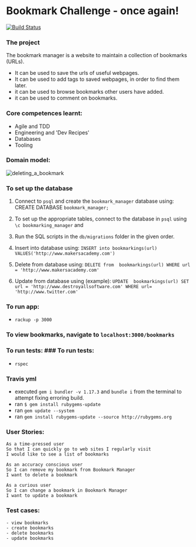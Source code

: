 # Bookmark Challenge - once again!
[![Build Status](https://travis-ci.com/KOlofinmoyin/bookmarking.svg?branch=master)](https://travis-ci.com/KOlofinmoyin/bookmarking)

### The project
The bookmark manager is a website to maintain a collection of bookmarks (URLs).

+ It can be used to save the urls of useful webpages.
+ It can be used to add tags to saved webpages, in order to find them later.
+ it can be used to browse bookmarks other users have added.
+ it can be used to comment on bookmarks.

### Core competences learnt:
+ Agile and TDD
+ Engineering and 'Dev Recipes'
+ Databases
+ Tooling

### Domain model:

![deleting_a_bookmark](https://user-images.githubusercontent.com/33905131/80140024-44df4a80-859f-11ea-92e9-174d2c1a08ff.JPG)

### To set up the database

1. Connect to `psql` and create the `bookmark_manager` database using: CREATE DATABASE `bookmark_manager;`

2. To set up the appropriate tables, connect to the database in `psql` using `\c bookmarking_manager` and

3. Run the SQL scripts in the `db/migrations` folder in the given order.

4. Insert into database using: `INSERT into bookmarkings(url) VALUES('http://www.makersacademy.com')`

5. Delete from  database using: `DELETE from  bookmarkings(url) WHERE url = 'http://www.makersacademy.com'`

6. Update from  database using (example): `UPDATE  bookmarkings(url) SET url = 'http://www.destroyallsoftware.com' WHERE url= 'http://www.twitter.com'`

### To run app:
- `rackup -p 3000`

### To view bookmarks, navigate to `localhost:3000/bookmarks`

### To run tests:	### To run tests:
- `rspec`

### Travis yml
- executed `gem i bundler -v 1.17.3` and `bundle i` from the terminal to attempt fixing erroring build.
- ran `$ gem install rubygems-update`
- ran `gem update --system`
- ran `gem install rubygems-update --source http://rubygems.org`

### User Stories:
```
As a time-pressed user
So that I can quickly go to web sites I regularly visit
I would like to see a list of bookmarks

As an accuracy conscious user
So I can remove my bookmark from Bookmark Manager
I want to delete a bookmark

As a curious user
So I can change a bookmark in Bookmark Manager
I want to update a bookmark
```

### Test cases:
```
- view bookmarks
- create bookmarks
- delete bookmarks
- update bookmarks

```
